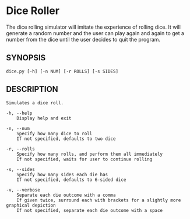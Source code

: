 # Dice Roller
The dice rolling simulator will imitate the experience of rolling dice. It will generate a random number and the user can play again and again to get a number from the dice until the user decides to quit the program.

## SYNOPSIS
    dice.py [-h] [-n NUM] [-r ROLLS] [-s SIDES]

## DESCRIPTION
    Simulates a dice roll.

    -h, --help
        Display help and exit

    -n, --num
        Specify how many dice to roll
        If not specified, defaults to two dice

    -r, --rolls
        Specify how many rolls, and perform them all immediately
        If not specified, waits for user to continue rolling

    -s, --sides
        Specify how many sides each die has
        If not specified, defaults to 6-sided dice

    -v, --verbose
        Separate each die outcome with a comma 
        If given twice, surround each with brackets for a slightly more graphical depiction
        If not specified, separate each die outcome with a space

